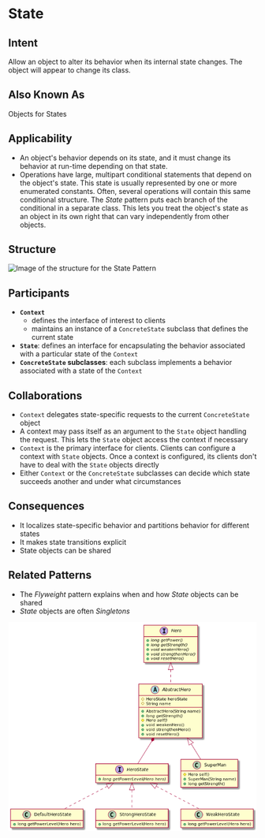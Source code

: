 # State

## Intent

Allow an object to alter its behavior when its internal state changes. The object will appear to change its class.

## Also Known As

Objects for States

## Applicability

* An object's behavior depends on its state, and it must change its behavior at run-time depending on that state.
* Operations have large, multipart conditional statements that depend on the object's state. This state is usually represented by one or more enumerated constants. Often, several operations will contain this same conditional structure. The *State* pattern puts each branch of the conditional in a separate class. This lets you treat the object's state as an object in its own right that can vary independently from other objects.


## Structure

![Image of the structure for the State Pattern](./image/memento.png "Structure for the State Pattern")

## Participants
* **`Context`**
  - defines the interface of interest to clients
  - maintains an instance of a `ConcreteState` subclass that defines the current state
* **`State`**: defines an interface for encapsulating the behavior associated with a particular state of the `Context`
* **`ConcreteState` subclasses**: each subclass implements a behavior associated with a state of the `Context`

## Collaborations

* `Context` delegates state-specific requests to the current `ConcreteState` object
* A context may pass itself as an argument to the `State` object handling the request. This lets the `State` object access the context if necessary
* `Context` is the primary interface for clients. Clients can configure a context with `State` objects. Once a context is configured, its clients don't have to deal with the `State` objects directly
* Either `Context` or the `ConcreteState` subclasses can decide which state succeeds another and under what circumstances

## Consequences

* It localizes state-specific behavior and partitions behavior for different states
* It makes state transitions explicit
* State objects can be shared

## Related Patterns

* The *Flyweight* pattern explains when and how *State* objects can be shared
* *State* objects are often *Singletons*

![Class Diagram for State](./image/code_class_design.png "Class Diagram for State pattern example")

```java
```
